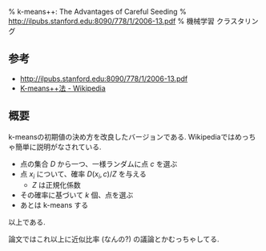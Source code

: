 % k-means++: The Advantages of Careful Seeding
% http://ilpubs.stanford.edu:8090/778/1/2006-13.pdf
% 機械学習 クラスタリング

## 参考

- http://ilpubs.stanford.edu:8090/778/1/2006-13.pdf
- [K-means++法 - Wikipedia](http://ja.wikipedia.org/wiki/K-means%2B%2B%E6%B3%95)

## 概要

k-meansの初期値の決め方を改良したバージョンである.
Wikipediaではめっちゃ簡単に説明がなされている.

- 点の集合 $D$ から一つ、一様ランダムに点 $c$ を選ぶ
- 点 $x_i$ について、確率 $D(x_i, c) / Z$ を与える
    - $Z$ は正規化係数
- その確率に基づいて $k$ 個、点を選ぶ
- あとは k-means する

以上である.

論文ではこれ以上に近似比率 (なんの?) の議論とかむっちゃしてる.
